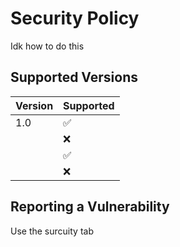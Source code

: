 # Security Policy
Idk how to do this 
## Supported Versions

| Version | Supported          |
| ------- | ------------------ |
|   1.0   | :white_check_mark: |
|         | :x:                |
|         | :white_check_mark: |
|         | :x:                |

## Reporting a Vulnerability
Use the surcuity tab 